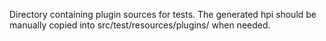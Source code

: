 Directory containing plugin sources for tests.
The generated hpi should be manually copied into src/test/resources/plugins/ when needed.
